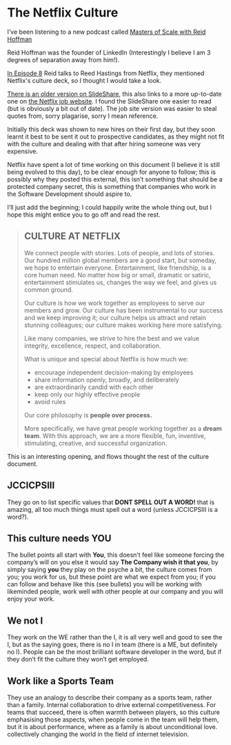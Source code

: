 # The Netflix Culture

I’ve been listening to a new podcast called [Masters of Scale with Reid Hoffman](https://www.entrepreneur.com/topic/masters-of-scale)

Reid Hoffman was the founder of LinkedIn (Interestingly I believe I am 3 degrees of separation away from him!).

[In Episode 8](https://art19.com/shows/masters-of-scale/episodes/77328f4f-3061-42d4-a9e5-82c6fc2619e7) Reid talks to Reed Hastings from Netflix, they mentioned Netflix's culture deck, so I thought I would take a look.

[There is an older version on SlideShare](https://www.slideshare.net/reed2001/culture-1798664), this also links to a more up-to-date one on [the Netflix job website](https://jobs.netflix.com/culture). I found the SlideShare one easier to read (but is obviously a bit out of date). The job site version was easier to steal quotes from, sorry plagarise, sorry I mean reference.

Initially this deck was shown to new hires on their first day, but they soon learnt it best to be sent it out to prospective candidates, as they might not fit with the culture and dealing with that after hiring someone was very expensive.

Netflix have spent a lot of time working on this document (I believe it is still being evolved to this day), to be clear enough for anyone to follow; this is possibly why they posted this external, this isn’t something that should be a protected company secret, this is something that companies who work in the Software Development should aspire to.

I’ll just add the beginning; I could happily write the whole thing out, but I hope this might entice you to go off and read the rest.

>## CULTURE AT NETFLIX
>
>We connect people with stories. Lots of people, and lots of stories. Our hundred million global members are a good start, but someday, we hope to entertain everyone. Entertainment, like friendship, is a core human need. No matter how big or small, dramatic or satiric, entertainment stimulates us, changes the way we feel, and gives us common ground.
>
>Our culture is how we work together as employees to serve our members and grow. Our culture has been instrumental to our success and we keep improving it; our culture helps us attract and retain stunning colleagues; our culture makes working here more satisfying.
>
>Like many companies, we strive to hire the best and we value integrity, excellence, respect, and collaboration.
>
>What is unique and special about Netflix is how much we:
>
> - encourage independent decision-making by employees
> - share information openly, broadly, and deliberately
> - are extraordinarily candid with each other
> - keep only our highly effective people
> - avoid rules
>
>Our core philosophy is **people over process.**
>
>More specifically, we have great people working together as a **dream team**. With this approach, we are a more flexible, fun, inventive, stimulating, creative, and successful organization.

This is an interesting opening, and flows thought the rest of the culture document.

## JCCICPSIII

They go on to list specific values that **DONT SPELL OUT A WORD!** that is amazing, all too much things must spell out a word (unless JCCICPSIII is a word?).

## This culture needs YOU

The bullet points all start with **You**, this doesn’t feel like someone forcing the company’s will on you else it would say **The Company wish it that you**, by simply saying **you** they play on the psyche a bit, the culture comes from you; you work for us, but these point are what we expect from you; if you can follow and behave like this (see bullets) you will be working with likeminded people, work well with other people at our company and you will enjoy your work.

## We not I

They work on the WE rather than the I, it is all very well and good to see the I, but as the saying goes, there is no I in team (there is a ME, but definitely no I). People can be the most brilliant software developer in the word, but if they don’t fit the culture they won’t get employed.

## Work like a Sports Team

They use an analogy to describe their company as a sports team, rather than a family. Internal collaboration to drive external competitiveness. For teams that succeed, there is often warmth between players, so this culture emphasising those aspects, when people come in the team will help them, but it is about performance, where as a family is about unconditional love. collectively changing the world in the field of internet television.